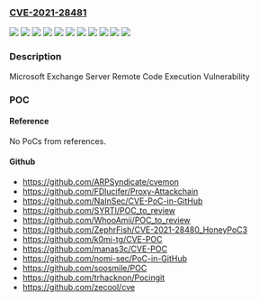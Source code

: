 ### [CVE-2021-28481](https://cve.mitre.org/cgi-bin/cvename.cgi?name=CVE-2021-28481)
![](https://img.shields.io/static/v1?label=Product&message=Microsoft%20Exchange%20Server%202013%20Cumulative%20Update%2023&color=blue)
![](https://img.shields.io/static/v1?label=Product&message=Microsoft%20Exchange%20Server%202016%20Cumulative%20Update%2019&color=blue)
![](https://img.shields.io/static/v1?label=Product&message=Microsoft%20Exchange%20Server%202016%20Cumulative%20Update%2020&color=blue)
![](https://img.shields.io/static/v1?label=Product&message=Microsoft%20Exchange%20Server%202019%20Cumulative%20Update%208&color=blue)
![](https://img.shields.io/static/v1?label=Product&message=Microsoft%20Exchange%20Server%202019%20Cumulative%20Update%209&color=blue)
![](https://img.shields.io/static/v1?label=Version&message=15.00.0%3C%2015.00.1497.015%20&color=brighgreen)
![](https://img.shields.io/static/v1?label=Version&message=15.01.0%3C%2015.01.2176.012%20&color=brighgreen)
![](https://img.shields.io/static/v1?label=Version&message=15.01.0%3C%2015.01.2242.008%20&color=brighgreen)
![](https://img.shields.io/static/v1?label=Version&message=15.02.0%3C%2015.02.0792.013%20&color=brighgreen)
![](https://img.shields.io/static/v1?label=Version&message=15.02.0%3C%2015.02.0858.010%20&color=brighgreen)
![](https://img.shields.io/static/v1?label=Vulnerability&message=Remote%20Code%20Execution&color=brighgreen)

### Description

Microsoft Exchange Server Remote Code Execution Vulnerability

### POC

#### Reference
No PoCs from references.

#### Github
- https://github.com/ARPSyndicate/cvemon
- https://github.com/FDlucifer/Proxy-Attackchain
- https://github.com/NaInSec/CVE-PoC-in-GitHub
- https://github.com/SYRTI/POC_to_review
- https://github.com/WhooAmii/POC_to_review
- https://github.com/ZephrFish/CVE-2021-28480_HoneyPoC3
- https://github.com/k0mi-tg/CVE-POC
- https://github.com/manas3c/CVE-POC
- https://github.com/nomi-sec/PoC-in-GitHub
- https://github.com/soosmile/POC
- https://github.com/trhacknon/Pocingit
- https://github.com/zecool/cve

